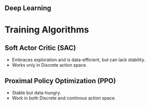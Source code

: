 Deep Learning
---

# Training Algorithms

## Soft Actor Critic (SAC)

- Embraces exploration and is data-efficient, but can lack stability.
- Works only in Discrete action space.

## Proximal Policy Optimization (PPO)

- Stable but data-hungry.
- Work in both Discrete and continous action space.

